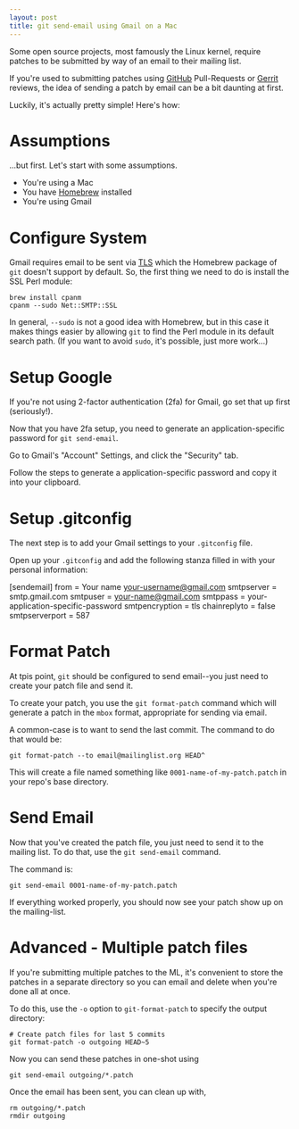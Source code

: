 ```yaml
---
layout: post
title: git send-email using Gmail on a Mac
---
```



Some open source projects, most famously the Linux kernel, require patches to
be submitted by way of an email to their mailing list.

If you're used to submitting patches using [GitHub](https://github.com)
Pull-Requests or [Gerrit](https://code.google.com/p/gerrit/) reviews, the idea
of sending a patch by email can be a bit daunting at first.

Luckily, it's actually pretty simple! Here's how:


Assumptions
===========

...but first. Let's start with some assumptions.

* You're using a Mac
* You have [Homebrew](http://brew.sh/) installed
* You're using Gmail


Configure System
================

Gmail requires email to be sent via
[TLS](http://en.wikipedia.org/wiki/Transport_Layer_Security) which the
Homebrew package of `git` doesn't support by default. So, the first thing we
need to do is install the SSL Perl module:

    brew install cpanm
    cpanm --sudo Net::SMTP::SSL

In general, `--sudo` is not a good idea with Homebrew, but in this case it
makes things easier by allowing `git` to find the Perl module in its default
search path. (If you want to avoid `sudo`, it's possible, just more work...)


Setup Google
============

If you're not using 2-factor authentication (2fa) for Gmail, go set that up first
(seriously!).

Now that you have 2fa setup, you need to generate an application-specific
password for `git send-email`.

Go to Gmail's "Account" Settings, and click the "Security" tab.

Follow the steps to generate a application-specific password and copy it into
your clipboard.


Setup .gitconfig
================

The next step is to add your Gmail settings to your `.gitconfig` file.

Open up your `.gitconfig` and add the following stanza filled in with your
personal information:

[sendemail]
    from = Your name <your-username@gmail.com>
    smtpserver = smtp.gmail.com
    smtpuser = your-name@gmail.com
    smtppass = your-application-specific-password
    smtpencryption = tls
    chainreplyto = false
    smtpserverport = 587


Format Patch
============

At tpis point, `git` should be configured to send email--you just need to
create your patch file and send it.

To create your patch, you use the `git format-patch` command which will
generate a patch in the `mbox` format,  appropriate for sending via email.

A common-case is to want to send the last commit. The command to do that would
be:

    git format-patch --to email@mailinglist.org HEAD^

This will create a file named something like `0001-name-of-my-patch.patch` in
your repo's base directory.


Send Email
==========

Now that you've created the patch file, you just need to send it to the
mailing list. To do that, use the `git send-email` command.

The command is:

    git send-email 0001-name-of-my-patch.patch


If everything worked properly, you should now see your patch show up on the
mailing-list.


Advanced - Multiple patch files
===============================

If you're submitting multiple patches to the ML, it's convenient to store the
patches in a separate directory so you can email and delete when you're done
all at once.

To do this, use the `-o` option to `git-format-patch` to specify the output
directory:

    # Create patch files for last 5 commits
    git format-patch -o outgoing HEAD~5

Now you can send these patches in one-shot using

    git send-email outgoing/*.patch

Once the email has been sent, you can clean up with,

    rm outgoing/*.patch
    rmdir outgoing
